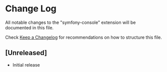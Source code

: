 # Change Log
All notable changes to the "symfony-console" extension will be documented in this file.

Check [Keep a Changelog](http://keepachangelog.com/) for recommendations on how to structure this file.

## [Unreleased]
- Initial release